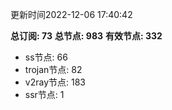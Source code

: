更新时间2022-12-06 17:40:42

**总订阅: 73**
**总节点: 983**
**有效节点: 332**
- ss节点: 66
- trojan节点: 82
- v2ray节点: 183
- ssr节点: 1
